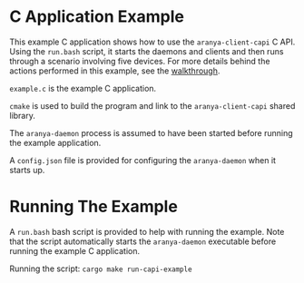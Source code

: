 # C Application Example

This example C application shows how to use the `aranya-client-capi` C API.
Using the `run.bash` script, it starts the daemons and clients and then runs
through a scenario involving five devices. For more details behind the actions
performed in this example, see the [walkthrough](../../docs/walkthrough.md).

`example.c` is the example C application.

`cmake` is used to build the program and link to the `aranya-client-capi` shared library.

The `aranya-daemon` process is assumed to have been started before running the example application.

A `config.json` file is provided for configuring the `aranya-daemon` when it starts up.

# Running The Example

A `run.bash` bash script is provided to help with running the example.
Note that the script automatically starts the `aranya-daemon` executable before running the example C application.

Running the script:
`cargo make run-capi-example`
